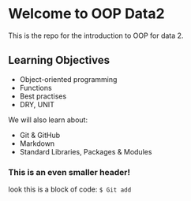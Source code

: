 # Welcome to OOP Data2

This is the repo for the introduction to OOP for data 2.
## Learning Objectives
- Object-oriented programming
- Functions
- Best practises
- DRY, UNIT

We will also learn about:
- Git & GitHub
- Markdown
- Standard Libraries, Packages & Modules

### This is an even smaller header!

look this is a block of code:
`$ Git add`